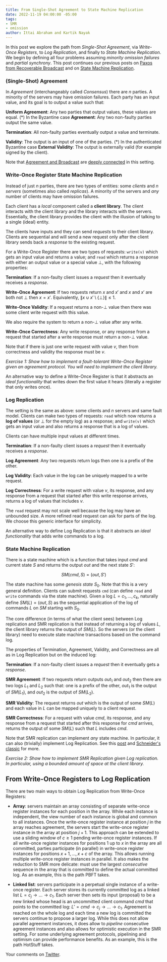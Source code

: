```yaml
---
title: From Single-Shot Agreement to State Machine Replication
date: 2022-11-19 04:00:00 -05:00
tags:
- SMR
- omission
author: Ittai Abraham and Kartik Nayak
---
```


In this post we explore the path from *Single-Shot Agreement*, via *Write-Once Registers*, to *Log Replication*, and finally to *State Machine Replication*. We begin by defining all four problems assuming *minority omission failures* and *partial synchrony*. This post continues our previous posts on [Paxos from Recoverable Broadcast](https://decentralizedthoughts.github.io/2022-11-04-paxos-via-recoverable-broadcast/) and on [State Machine Replication](https://decentralizedthoughts.github.io/2019-10-15-consensus-for-state-machine-replication/). 

### (Single-Shot) Agreement

In *Agreement* (interchangeably called *Consensus*) there are $n$ parties. A minority of the servers may have omission failures. Each party has an input value, and its goal is to output a value such that:

**Uniform Agreement**: Any two parties that output values, these values are equal. 
(*) In the Byzantine case **Agreement**: Any two non-faulty parties output the same value.

**Termination**: All non-faulty parties eventually output a value and terminate.

**Validity**: The output is an input of one of the parties.
(*) In the authenticated Byzantine case **External Validity**: The output is externally valid (for example signed by the client).



Note that [Agreement and Broadcast](https://decentralizedthoughts.github.io/2019-06-27-defining-consensus/) are [deeply connected](https://decentralizedthoughts.github.io/2020-09-14-broadcast-from-agreement-and-agreement-from-broadcast/) in this setting.

### Write-Once Register State Machine Replication

Instead of just $n$ parties, there are two types of entities: some *clients* and $n$ *servers* (sometimes also called *replicas*). A minority of the servers and *any* number of clients may have omission failures.

Each client has a *local* component called a **client library**. The client interacts with the client library and the library interacts with the servers. Essentially, the client library provides the client with the illusion of talking to a single (ideal) entity. 

The clients have inputs and they can send *requests* to their client library. Clients are sequential and will send a new request only after the client library sends back a *response* to the existing request. 

For a Write-Once Register there are two types of requests: ```write(v)``` which gets an input value and returns a value; and ```read``` which returns a response with either an output value or a special value $\bot$, with the following properties:

**Termination**: If a non-faulty client issues a *request* then it eventually receives a *response*.

**Write-Once Agreement**: If two requests return $x$ and $x'$ and  $x$ and $x'$ are both not $\bot$ then $x=x'$. Equivalently, $\|x \cup x' \setminus \{\bot \}\| \leq 1$. 

**Write-Once Validity**: If a request returns a non-$\bot$ value then there was some client write request with this value.

We also require the system to return a non-$\bot$ value after any write.

**Write-Once Correctness**: Any write response, or any response from a request that started after a write response must return a non-$\bot$ value.


Note that if there is just one write request with value $v$, then from correctness and validity the response must be $v$.

*Exercise 1: Show how to implement a fault-tolerant Write-Once Register given an agreement protocol. You will need to implement the client library.*

An alternative way to define a Write-Once Register is that it abstracts an *ideal functionality* that writes down the first value it hears (literally a register that only writes once).

### Log Replication

The setting is the same as above: some clients and $n$ servers and same fault model. Clients can make two types of requests: ```read``` which now returns a **log of values** (or $\bot$ for the empty log)  as a response; and ```write(v)``` which gets an input value and also returns a response that is a log of values.

Clients can have multiple input values at different times. 

**Termination**: If a non-faulty client issues a *request* then it eventually receives a *response*.

**Log Agreement**: Any two requests return logs then one is a prefix of the other.

**Log Validity**: Each value in the log can be uniquely mapped to a write request.

**Log Correctness**: For a write request with value $v$, its response, and any response from a request that started after this write response arrives, returns a log of values that includes $v$.

The ```read``` request may not scale well because the log may have an unbounded size. A more refined read request can ask for parts of the log. We choose this generic interface for simplicity.

An alternative way to define Log Replication is that it abstracts an *ideal functionality* that adds write commands to a log.


### State Machine Replication

There is a state machine which is a function that takes input $cmd$ and current state $S$ and returns the output $out$ and the next state $S'$:

$$
SM(cmd, S)=(out,S')
$$

The state machine has some *genesis state* $S_0$. Note that this is a very general definition. Clients can submit requests  ```cmd``` (can define ```read``` and ```write``` commands via the state machine).  Given a log $L=c_1,\dots,c_k$, naturally define $SM(L)=(out,S)$ as the sequential application of the log of commands $L$ on $SM$ starting with $S_0$. 

The core difference (in terms of what the client sees) between Log replication and SMR replication is that instead of returning a log of values $L$, the client library returns the output of $SM(L)$. So the servers (or the client library) need to execute state machine transactions based on the command log.

The properties of Termination, Agreement, Validity, and Correctness are all as in Log Replication but on the induced log:

**Termination**: If a non-faulty client issues a *request* then it eventually gets a *response*.

**SMR Agreement**: If two requests return outputs $out_1$ and $out_2$ then there are two logs $L_1$ and $L_2$ such that: one is a prefix of the other, $out_1$ is the output of $SM(L_1)$, and $out_2$ is the output of $SM(L_2)$.

**SMR Validity**: The request returns $out$ which is the output of some $SM(L)$ and each value in $L$ can be mapped uniquely to a client request.

**SMR Correctness**: For a request with value $cmd$, its response, and any response from a request that started after this response for $cmd$ arrives, returns the output of some $SM(L)$ such that $L$ includes $cmd$.


Note that SMR replication can implement *any* state machine. In particular, it can also (trivially) implement Log Replication. See this [post](https://decentralizedthoughts.github.io/2019-10-15-consensus-for-state-machine-replication/) and [Schneider's classic](https://www.cs.cornell.edu/fbs/publications/ibmFault.sm.pdf) for more. 

*Exercise 2: Show how to implement SMR Replication given Log replication. In particular, using a bounded amount of space at the client library.*



## From Write-Once Registers to Log Replication

There are two main ways to obtain Log Replication from Write-Once Registers:

- **Array**: servers maintain an array consisting of separate write-once register instances for each position in the array. While each instance is independent, the view number of each instance is global and common to all instances. Once the write-once register instance at position $j$ in the array reaches agreement, the servers start the write-once register instance in the array at position $j+1$. This approach can be extended to use a sliding window of $c \geq 1$ pending write-once register instances. If all write-once register instances for positions  1 up to $x$ in the array are all committed, parties participate (in parallel) in write-once register instances for positions $x+1,\dots,x+c$ of the array. This allows running multiple write-once register instances in parallel. It also makes the reduction to SMR more delicate: must use the largest *consecutive* sequence in the array that is committed to define the actual committed log. As an example, this is the path PBFT takes.


- **Linked list**: servers participate in a perpetual single instance of a write-once register. Each server stores its currently committed log as a linked list $L = c_j \rightarrow ... \rightarrow c_{1}$. Each server then sets its input (proposal) to be a new linked whose head is an uncommitted client command $cmd$ that points to the committed log:  $L' = cmd \rightarrow c_j \rightarrow ... \rightarrow c_{1}$. Agreement is reached on the whole log and each time a new log is committed the servers continue to propose a larger log. While this does not allow parallel agreement instances, it does allow to *pipeline* consecutive agreement instances and also allows for optimistic execution in the SMR setting. For some underlying agreement protocols, pipelining and optimism can provide performance benefits. As an example, this is the path HotStuff takes. 

Your comments on [Twitter](https://twitter.com/ittaia/status/1599895548416270338?s=20&t=RUTyrxNgaIvudyiV5O5IAA).